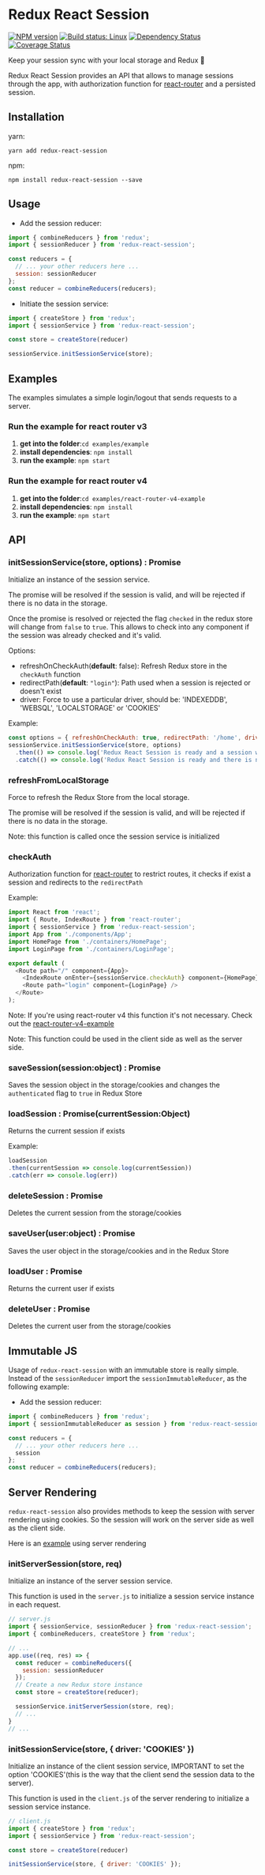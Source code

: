 # Redux React Session

[![NPM version](https://img.shields.io/npm/v/redux-react-session.svg?style=flat)](https://npmjs.org/package/redux-react-session)
[![Build status: Linux](https://travis-ci.org/bernabe9/redux-react-session.svg?branch=master)](https://travis-ci.org/bernabe9/redux-react-session)
[![Dependency Status](https://img.shields.io/david/bernabe9/redux-react-session.svg)](https://david-dm.org/bernabe9/redux-react-session)
[![Coverage Status](https://img.shields.io/coveralls/bernabe9/redux-react-session.svg)](https://coveralls.io/github/bernabe9/redux-react-session?branch=master)

Keep your session sync with your local storage and Redux :key:

Redux React Session provides an API that allows to manage sessions through the app, with authorization function for [react-router](https://github.com/ReactTraining/react-router) and a persisted session.

## Installation
yarn:

`yarn add redux-react-session`

npm:

`npm install redux-react-session --save`

## Usage

- Add the session reducer:

```javascript
import { combineReducers } from 'redux';
import { sessionReducer } from 'redux-react-session';

const reducers = {
  // ... your other reducers here ...
  session: sessionReducer
};
const reducer = combineReducers(reducers);
```

- Initiate the session service:

```javascript
import { createStore } from 'redux';
import { sessionService } from 'redux-react-session';

const store = createStore(reducer)

sessionService.initSessionService(store);
```
## Examples
The examples simulates a simple login/logout that sends requests to a server.

### Run the example for react router v3
1. **get into the folder**:`cd examples/example`
2. **install dependencies**: `npm install`
3. **run the example**: `npm start`

### Run the example for react router v4
1. **get into the folder**:`cd examples/react-router-v4-example`
2. **install dependencies**: `npm install`
3. **run the example**: `npm start`


## API

### initSessionService(store, options) : Promise
Initialize an instance of the session service.

The promise will be resolved if the session is valid, and will be rejected if there is no data in the storage.

Once the promise is resolved or rejected the flag `checked` in the redux store will change from `false` to `true`. This allows to check into any component if the session was already checked and it's valid.

Options:
- refreshOnCheckAuth(**default**: false): Refresh Redux store in the `checkAuth` function
- redirectPath(**default**: `"login"`): Path used when a session is rejected or doesn't exist
- driver: Force to use a particular driver, should be: 'INDEXEDDB', 'WEBSQL', 'LOCALSTORAGE' or 'COOKIES'

Example:
```javascript
const options = { refreshOnCheckAuth: true, redirectPath: '/home', driver: 'COOKIES' };
sessionService.initSessionService(store, options)
  .then(() => console.log('Redux React Session is ready and a session was refreshed from your storage'))
  .catch(() => console.log('Redux React Session is ready and there is no session in your storage'));
```

### refreshFromLocalStorage
Force to refresh the Redux Store from the local storage.

The promise will be resolved if the session is valid, and will be rejected if there is no data in the storage.

Note: this function is called once the session service is initialized

### checkAuth
Authorization function for [react-router](https://github.com/ReactTraining/react-router) to restrict routes, it checks if exist a session and redirects to the `redirectPath`

Example:
```javascript
import React from 'react';
import { Route, IndexRoute } from 'react-router';
import { sessionService } from 'redux-react-session';
import App from './components/App';
import HomePage from './containers/HomePage';
import LoginPage from './containers/LoginPage';

export default (
  <Route path="/" component={App}>
    <IndexRoute onEnter={sessionService.checkAuth} component={HomePage} />
    <Route path="login" component={LoginPage} />
  </Route>
);
```

Note: If you're using react-router v4 this function it's not necessary. Check out the [react-router-v4-example](https://github.com/bernabe9/redux-react-session/tree/master/examples/react-router-v4-example)

Note: This function could be used in the client side as well as the server side.

### saveSession(session:object) : Promise
Saves the session object in the storage/cookies and changes the `authenticated` flag to `true` in Redux Store

### loadSession : Promise(currentSession:Object)
Returns the current session if exists

Example:
```javascript
loadSession
.then(currentSession => console.log(currentSession))
.catch(err => console.log(err))
```

### deleteSession : Promise
Deletes the current session from the storage/cookies

### saveUser(user:object) : Promise
Saves the user object in the storage/cookies and in the Redux Store

### loadUser : Promise
Returns the current user if exists

### deleteUser : Promise
Deletes the current user from the storage/cookies

## Immutable JS
Usage of `redux-react-session` with an immutable store is really simple.
Instead of the `sessionReducer` import the `sessionImmutableReducer`, as the following example:

- Add the session reducer:
```javascript
import { combineReducers } from 'redux';
import { sessionImmutableReducer as session } from 'redux-react-session';

const reducers = {
  // ... your other reducers here ...
  session
};
const reducer = combineReducers(reducers);
```
## Server Rendering
`redux-react-session` also provides methods to keep the session with server rendering using cookies. So the session will work on the server side as well as the client side.

Here is an [example](https://github.com/bernabe9/redux-react-session/tree/master/examples/server%20rendering) using server rendering

### initServerSession(store, req)
Initialize an instance of the server session service.

This function is used in the `server.js` to initialize a session service instance in each request.
```javascript
// server.js
import { sessionService, sessionReducer } from 'redux-react-session';
import { combineReducers, createStore } from 'redux';

// ...
app.use((req, res) => {
  const reducer = combineReducers({
    session: sessionReducer
  });
  // Create a new Redux store instance
  const store = createStore(reducer);

  sessionService.initServerSession(store, req);
  // ...
}
// ...
```
### initSessionService(store, { driver: 'COOKIES' })
Initialize an instance of the client session service, IMPORTANT to set the option 'COOKIES'(this is the way that the client send the session data to the server).

This function is used in the `client.js` of the server rendering to initialize a session service instance.
```javascript
// client.js
import { createStore } from 'redux';
import { sessionService } from 'redux-react-session';

const store = createStore(reducer)

initSessionService(store, { driver: 'COOKIES' });
```
